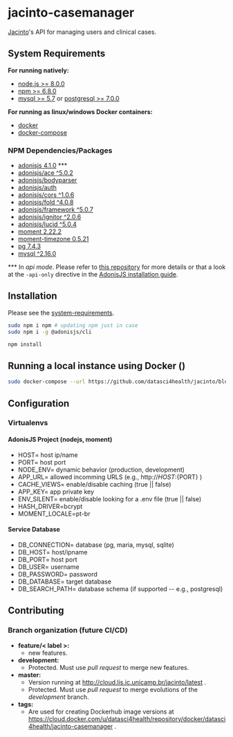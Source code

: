 # jacinto-casemanager

[Jacinto](https://github.com/datasci4health/jacinto)'s API for managing users and clinical cases.


## System Requirements

**For running natively:**

* [node.js >= 8.0.0]()
* [npm     >= 6.8.0]()
* [mysql >= 5.7]() or [postgresql >= 7.0.0]()

**For running as linux/windows Docker containers:**

* [docker]()
* [docker-compose]()


### NPM Dependencies/Packages

* [adonisjs 4.1.0](https://adonisjs.com/docs/4.1/i) ***
* [adonisjs/ace ^5.0.2]()
* [adonisjs/bodyparser]()
* [adonisjs/auth]()
* [adonisjs/cors ^1.0.6]()
* [adonisjs/fold ^4.0.8]()
* [adonisjs/framework ^5.0.7]()
* [adonisjs/ignitor ^2.0.6]()
* [adonisjs/lucid ^5.0.4]()
* [moment 2.22.2]()
* [moment-timezone 0.5.21]()
* [pg 7.4.3]() 
* [mysql ^2.16.0]()


*** In *api mode*. Please refer to [this repository](https://github.com/adonisjs/adonis-api-app) for more details or that a look at the `-api-only` directive in the [AdonisJS installation guide](https://adonisjs.com/docs/4.1/installation#_installing_adonisjs).

## Installation 

Please see the [system-requirements](#system-requirements).

```bash
sudo npm i npm # updating npm just in case
sudo npm i -g @adonisjs/cli

npm install  
``` 

## Running a local instance using Docker ()

```bash
sudo docker-compose --url https://github.com/datasci4health/jacinto/blob/master/docker-compose.yml up
```


## Configuration

### Virtualenvs

#### AdonisJS Project (nodejs, moment)

* HOST= host ip/name
* PORT= host port
* NODE_ENV= dynamic behavior (production, development)
* APP_URL= allowed incomming URLS (e.g., http://${HOST}:${PORT} )
* CACHE_VIEWS= enable/disable caching (true || false)
* APP_KEY= app private key
* ENV_SILENT= enable/disable looking for a .env file (true || false)
* HASH_DRIVER=bcrypt
* MOMENT_LOCALE=pt-br

#### Service Database

* DB_CONNECTION= database (pg, maria, mysql, sqlite)
* DB_HOST= host/ipname
* DB_PORT= host port
* DB_USER= username
* DB_PASSWORD= password
* DB_DATABASE= target database
* DB_SEARCH_PATH= database schema (if supported -- e.g., postgresql)




## Contributing


### Branch organization (future CI/CD)
* **feature/< label >:**
    * new features.
* **development:**
    * Protected. Must use _pull request_ to merge new features.
* **master:**
    * Version running at http://cloud.lis.ic.unicamp.br/jacinto/latest .
    * Protected. Must use _pull request_ to merge evolutions of the _development_ branch.
* **tags:**
    * Are used for creating Dockerhub image versions at https://cloud.docker.com/u/datasci4health/repository/docker/datasci4health/jacinto-casemanager .    
